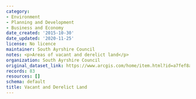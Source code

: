 ```yaml
---
category:
- Environment
- Planning and Development
- Business and Economy
date_created: '2015-10-30'
date_updated: '2020-11-25'
license: No licence
maintainer: South Ayrshire Council
notes: <p>Areas of vacant and derelict land</p>
organization: South Ayrshire Council
original_dataset_link: https://www.arcgis.com/home/item.html?id=a7fef8a46e4c49d497c2718ef40f80bb
records: 83
resources: []
schema: default
title: Vacant and Derelict Land
---
```

